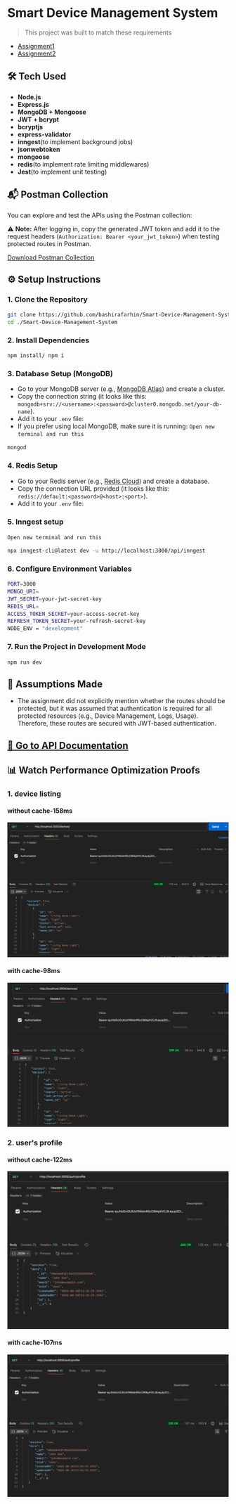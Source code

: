 # Smart Device Management System

> This project was built to match these requirements

- [Assignment1](./Assignment1.pdf)
- [Assignment2](./Assignment2.pdf)

## 🛠️ Tech Used

- **Node.js**
- **Express.js**
- **MongoDB + Mongoose**
- **JWT + bcrypt**
- **bcryptjs**
- **express-validator**
- **inngest**(to implement background jobs)
- **jsonwebtoken**
- **mongoose**
- **redis**(to implement rate limiting middlewares)
- **Jest**(to implement unit testing)

## 📬 Postman Collection

You can explore and test the APIs using the Postman collection:

⚠️ **Note:** After logging in, copy the generated JWT token and add it to the request headers (`Authorization: Bearer <your_jwt_token>`) when testing protected routes in Postman.

[Download Postman Collection](./SDMS.postman_collection.json)

## ⚙️ Setup Instructions

### 1. Clone the Repository

```bash
git clone https://github.com/bashirafarhin/Smart-Device-Management-System.git
cd ./Smart-Device-Management-System
```

### 2. Install Dependencies

```bash
npm install/ npm i
```

### 3. Database Setup (MongoDB)

- Go to your MongoDB server (e.g., [MongoDB Atlas](https://www.mongodb.com/atlas)) and create a cluster.
- Copy the connection string (it looks like this:  
  `mongodb+srv://<username>:<password>@cluster0.mongodb.net/your-db-name`).
- Add it to your `.env` file:
- If you prefer using local MongoDB, make sure it is running:
  `Open new terminal and run this`

```bash
mongod
```

### 4. Redis Setup

- Go to your Redis server (e.g., [Redis Cloud](https://redis.com/redis-enterprise-cloud/)) and create a database.
- Copy the connection URL provided (it looks like this:  
  `redis://default:<password>@<host>:<port>`).
- Add it to your `.env` file:

### 5. Inngest setup

`Open new terminal and run this`

```bash
npx inngest-cli@latest dev -u http://localhost:3000/api/inngest
```

### 6. Configure Environment Variables

```bash
PORT=3000
MONGO_URI=
JWT_SECRET=your-jwt-secret-key
REDIS_URL=
ACCESS_TOKEN_SECRET=your-access-secret-key
REFRESH_TOKEN_SECRET=your-refresh-secret-key
NODE_ENV = "development"
```

### 7. Run the Project in Development Mode

```bash
npm run dev
```

## 📌 Assumptions Made

- The assignment did not explicitly mention whether the routes should be protected, but it was assumed that authentication is required for all protected resources (e.g., Device Management, Logs, Usage). Therefore, these routes are secured with JWT-based authentication.

## [📖 Go to API Documentation](./API_DOCS.md)

## 📊 Watch Performance Optimization Proofs

### 1. device listing

#### without cache-158ms

![screenshot](public/dlwc.png)

#### with cache-98ms

![screenshot](public/dlwithc.png)

### 2. user's profile

#### without cache-122ms

![screenshot](public/upwc.png)

#### with cache-107ms

![screenshot](public/upwithc.png)
